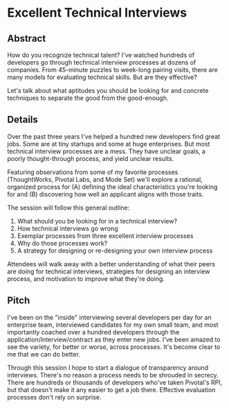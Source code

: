 # Excellent Technical Interviews

## Abstract

How do you recognize technical talent? I've watched hundreds of developers
go through technical interview processes at dozens of companies. From 45-minute
puzzles to week-long pairing visits, there are many models for evaluating
technical skills. But are they effective?

Let's talk about what aptitudes you should be looking for and concrete techniques
to separate the good from the good-enough.

## Details

Over the past three years I've helped a hundred new developers find great jobs.
Some are at tiny startups and some at huge enterprises. But most technical
interview processes are a mess. They have unclear goals, a poorly thought-through
process, and yield unclear results.

Featuring observations from some of my favorite processes (ThoughtWorks, Pivotal
Labs, and Mode Set) we'll explore a rational, organized process for (A) defining
the ideal characteristics you're looking for and (B) discovering how well an
applicant aligns with those traits.

The session will follow this general outline:

1. What should you be looking for in a technical interview?
2. How technical interviews go wrong
3. Exemplar processes from three excellent interview processes
4. Why do those processes work?
5. A strategy for designing or re-designing your own interview process

Attendees will walk away with a better understanding of what their peers are
doing for technical interviews, strategies for designing an interview process,
and motivation to improve what they're doing.

## Pitch

I've been on the "inside" interviewing several developers per day for an
enterprise team, interviewed candidates for my own small team, and most importantly
coached over a hundred developers through the application/interview/contract as
they enter new jobs. I've been amazed to see the variety, for better or worse,
across processes. It's become clear to me that we can do better.

Through this session I hope to start a dialogue of transparency around interviews.
There's no reason a process needs to be shrouded in secrecy. There are hundreds
or thousands of developers who've taken Pivotal's RPI, but that doesn't make it
any easier to get a job there. Effective evaluation processes
don't rely on surprise.
